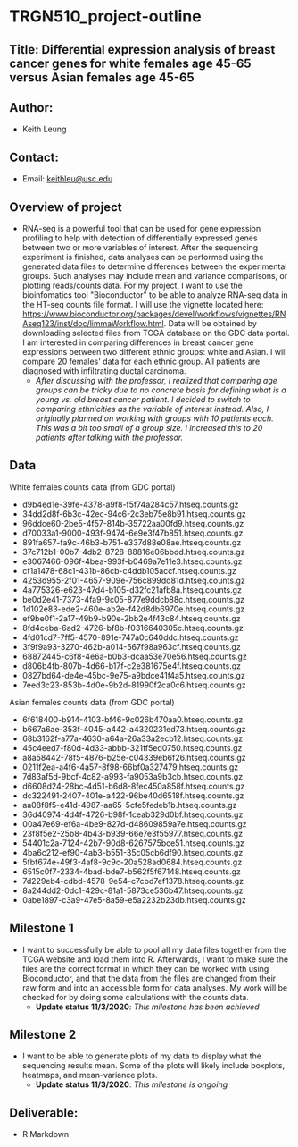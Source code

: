 # TRGN510_project-outline

## Title: Differential expression analysis of breast cancer genes for white females age 45-65 versus Asian females age 45-65

## Author:
- Keith Leung
## Contact:
- Email: keithleu@usc.edu

## Overview of project
- RNA-seq is a powerful tool that can be used for gene expression profiling to help with detection of differentially expressed genes between two or more variables of interest. After the sequencing experiment is finished, data analyses can be performed using the generated data files to determine differences between the experimental groups. Such analyses may include mean and variance comparisons, or plotting reads/counts data. For my project, I want to use the bioinfomatics tool "Bioconductor" to be able to analyze RNA-seq data in the HT-seq counts file format. I will use the vignette located here: https://www.bioconductor.org/packages/devel/workflows/vignettes/RNAseq123/inst/doc/limmaWorkflow.html. Data will be obtained by downloading selected files from TCGA database on the GDC data portal. I am interested in comparing differences in breast cancer gene expressions between two different ethnic groups: white and Asian. I will compare 20 females' data for each ethnic group. All patients are diagnosed with infiltrating ductal carcinoma.
  - *After discussing with the professor, I realized that comparing age groups can be tricky due to no concrete basis for defining what is a young vs. old breast cancer patient. I decided to switch to comparing ethnicities as the variable of interest instead. Also, I originally planned on working with groups with 10 patients each. This was a bit too small of a group size. I increased this to 20 patients after talking with the professor.*
 

## Data
White females counts data (from GDC portal)
- d9b4ed1e-39fe-4378-a9f8-f5f74a284c57.htseq.counts.gz
- 34dd2d8f-6b3c-42ec-94c6-2c3eb75e8b91.htseq.counts.gz
- 96ddce60-2be5-4f57-814b-35722aa00fd9.htseq.counts.gz
- d70033a1-9000-493f-9474-6e9e3f47b851.htseq.counts.gz
- 891fa657-fa9c-46b3-b751-e337d88e08ae.htseq.counts.gz
- 37c712b1-00b7-4db2-8728-88816e06bbdd.htseq.counts.gz
- e3067466-096f-4bea-993f-b0469a7e11e3.htseq.counts.gz
- cf1a1478-68c1-431b-86cb-c4ddb105accf.htseq.counts.gz
- 4253d955-2f01-4657-909e-756c899dd81d.htseq.counts.gz
- 4a775326-e623-47d4-b105-d32fc21afb8a.htseq.counts.gz
- be0d2e41-7373-4fa9-9c05-877e9ddcb88c.htseq.counts.gz
- 1d102e83-ede2-460e-ab2e-f42d8db6970e.htseq.counts.gz
- ef9be0f1-2a17-49b9-b90e-2bb2e4f43c84.htseq.counts.gz
- 8fd4ceba-6ad2-4726-bf8b-f0316640305c.htseq.counts.gz
- 4fd01cd7-7ff5-4570-891e-747a0c640ddc.htseq.counts.gz
- 3f9f9a93-3270-462b-a014-567f98a963cf.htseq.counts.gz
- 68872445-c6f8-4e6a-b0b3-dcaa53e70e56.htseq.counts.gz
- d806b4fb-807b-4d66-b17f-c2e381675e4f.htseq.counts.gz
- 0827bd64-de4e-45bc-9e75-a9bdce41f4a5.htseq.counts.gz
- 7eed3c23-853b-4d0e-9b2d-81990f2ca0c6.htseq.counts.gz

Asian females counts data (from GDC portal)
- 6f618400-b914-4103-bf46-9c026b470aa0.htseq.counts.gz
- b667a6ae-353f-4045-a442-a4320231ed73.htseq.counts.gz
- 68b3162f-a77a-4630-a64a-26a33a2ecb12.htseq.counts.gz
- 45c4eed7-f80d-4d33-abbb-321ff5ed0750.htseq.counts.gz
- a8a58442-78f5-4876-b25e-c04339eb6f26.htseq.counts.gz
- 0211f2ea-a4f6-4a57-8f98-66bf0a327479.htseq.counts.gz
- 7d83af5d-9bcf-4c82-a993-fa9053a9b3cb.htseq.counts.gz
- d6608d24-28bc-4d51-b6d8-8fec450a858f.htseq.counts.gz
- dc322491-2407-401e-a422-96be40d6518f.htseq.counts.gz
- aa08f8f5-e41d-4987-aa65-5cfe5fedeb1b.htseq.counts.gz
- 36d40974-4d4f-4726-b98f-1ceab329d0bf.htseq.counts.gz
- 00a47e69-ef6a-4be9-827d-d48609859a7e.htseq.counts.gz
- 23f8f5e2-25b8-4b43-b939-66e7e3f55977.htseq.counts.gz
-	54401c2a-7124-42b7-90d8-6267575bce51.htseq.counts.gz
- 4ba6c212-ef90-4ab3-b551-35c05cb6df90.htseq.counts.gz
- 5fbf674e-49f3-4af8-9c9c-20a528ad0684.htseq.counts.gz
- 6515c0f7-2334-4bad-bde7-b562f5f67148.htseq.counts.gz
- 7d229eb4-cdbd-4578-9e54-c7cbd7ef1378.htseq.counts.gz
- 8a244dd2-0dc1-429c-81a1-5873ce536b47.htseq.counts.gz
- 0abe1897-c3a9-47e5-8a59-e5a2232b23db.htseq.counts.gz

## Milestone 1
- I want to successfully be able to pool all my data files together from the TCGA website and load them into R. Afterwards, I want to make sure the files are the correct format in which they can be worked with using Bioconductor, and that the data from the files are changed from their raw form and into an accessible form for data analyses. My work will be checked for by doing some calculations with the counts data.
  - **Update status 11/3/2020**: *This milestone has been achieved*

## Milestone 2
- I want to be able to generate plots of my data to display what the sequencing results mean. Some of the plots will likely include boxplots, heatmaps, and mean-variance plots.
  - **Update status 11/3/2020**: *This milestone is ongoing*

## Deliverable:
- R Markdown
